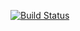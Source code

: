 [![Build Status](https://dev.azure.com/MadSciencist/sandbox/_apis/build/status/MadSciencist.QLector?branchName=master)](https://dev.azure.com/MadSciencist/sandbox/_build/latest?definitionId=1&branchName=master)